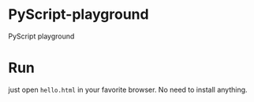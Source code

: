 # PyScript-playground
PyScript playground

# Run
just open `hello.html` in your favorite browser. No need to install anything.  